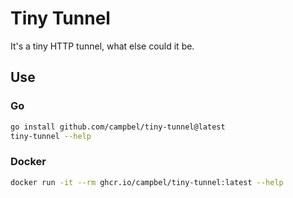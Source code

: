 # Tiny Tunnel

It's a tiny HTTP tunnel, what else could it be.

## Use

### Go

```bash
go install github.com/campbel/tiny-tunnel@latest
tiny-tunnel --help
```

### Docker

```bash
docker run -it --rm ghcr.io/campbel/tiny-tunnel:latest --help
```
